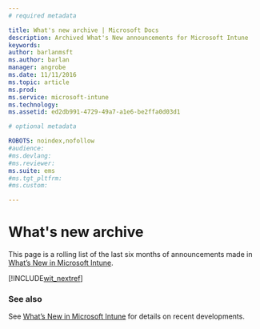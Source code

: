 ```yaml
---
# required metadata

title: What's new archive | Microsoft Docs
description: Archived What's New announcements for Microsoft Intune
keywords:
author: barlanmsft
ms.author: barlan
manager: angrobe
ms.date: 11/11/2016
ms.topic: article
ms.prod:
ms.service: microsoft-intune
ms.technology:
ms.assetid: ed2db991-4729-49a7-a1e6-be2ffa0d03d1

# optional metadata

ROBOTS: noindex,nofollow
#audience:
#ms.devlang:
#ms.reviewer:
ms.suite: ems
#ms.tgt_pltfrm:
#ms.custom:

---
```

# What's new archive

This page is a rolling list of the last six months of announcements made in [What’s New in Microsoft Intune](whats-new-in-microsoft-intune.md).

[!INCLUDE[wit_nextref](../includes/whats-new-last-six-months.md)]

### See also
See [What’s New in Microsoft Intune](whats-new-in-microsoft-intune.md) for details on recent developments.
